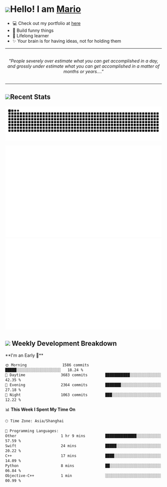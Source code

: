 <h1><a href = "#"><img src="https://media.giphy.com/media/VgCDAzcKvsR6OM0uWg/giphy.gif" width="50"></a><span>Hello! I am <a href="https://github.com/mario1in">Mario</a></span></h1>

- 💻 Check out my portfolio at [here](https://shixiong.name)
- 🔨 Build funny things
- 🚀 Lifelong learner
- ✨ Your brain is for having ideas, not for holding them

<hr/>
<br/>
<div align="center">
<i>"People severely over estimate what you can get accomplished in a day, and grossly under estimate what you can get accomplished in a matter of months or years...." </i>
</div>
<br/>
<hr/>

<h2 align="left">
  <a href="#"><img src="https://emojis.slackmojis.com/emojis/images/1643514389/3643/cool-doge.gif?1643514389" height="30"></a>Recent Stats
</h2>

<picture>
  <source
    media="(prefers-color-scheme: dark)"
    srcset="https://raw.githubusercontent.com/mario1in/mario1in/output/github-contribution-grid-snake-dark.svg"
  />
  <source
    media="(prefers-color-scheme: light)"
    srcset="https://raw.githubusercontent.com/mario1in/mario1in/output/github-contribution-grid-snake.svg"
  />
  <img
    alt="github contribution grid snake animation"
    src="https://raw.githubusercontent.com/mario1in/mario1in/output/github-contribution-grid-snake.svg"
  />
</picture>

![overview](https://raw.githubusercontent.com/mario1in/mario1in/stats-output/generated/overview.svg)
![languages](https://raw.githubusercontent.com/mario1in/mario1in/stats-output/generated/languages.svg)

<h2 align="left">
  <a href="#"><img src="https://emojis.slackmojis.com/emojis/images/1643514062/184/nyancat_big.gif?1643514062" height="30"></a> Weekly Development Breakdown
</h2>
<!--START_SECTION:waka-->
**I'm an Early 🐤** 

```text
🌞 Morning                1586 commits        █████░░░░░░░░░░░░░░░░░░░░   18.24 % 
🌆 Daytime                3683 commits        ███████████░░░░░░░░░░░░░░   42.35 % 
🌃 Evening                2364 commits        ███████░░░░░░░░░░░░░░░░░░   27.18 % 
🌙 Night                  1063 commits        ███░░░░░░░░░░░░░░░░░░░░░░   12.22 % 
```


📊 **This Week I Spent My Time On** 

```text
🕑︎ Time Zone: Asia/Shanghai

💬 Programming Languages: 
Other                    1 hr 9 mins         ██████████████░░░░░░░░░░░   57.59 % 
Swift                    24 mins             █████░░░░░░░░░░░░░░░░░░░░   20.22 % 
C++                      17 mins             ████░░░░░░░░░░░░░░░░░░░░░   14.09 % 
Python                   8 mins              ██░░░░░░░░░░░░░░░░░░░░░░░   06.84 % 
Objective-C++            1 min               ░░░░░░░░░░░░░░░░░░░░░░░░░   00.99 % 
```


<!--END_SECTION:waka-->

